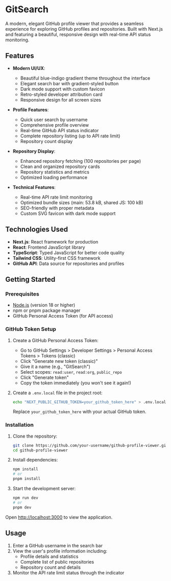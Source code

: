 # GitSearch

A modern, elegant GitHub profile viewer that provides a seamless experience for exploring GitHub profiles and repositories. Built with Next.js and featuring a beautiful, responsive design with real-time API status monitoring.

## Features

- **Modern UI/UX**:
  - Beautiful blue-indigo gradient theme throughout the interface
  - Elegant search bar with gradient-styled button
  - Dark mode support with custom favicon
  - Retro-styled developer attribution card
  - Responsive design for all screen sizes

- **Profile Features**:
  - Quick user search by username
  - Comprehensive profile overview
  - Real-time GitHub API status indicator
  - Complete repository listing (up to API rate limit)
  - Repository count display

- **Repository Display**:
  - Enhanced repository fetching (100 repositories per page)
  - Clean and organized repository cards
  - Repository statistics and metrics
  - Optimized loading performance

- **Technical Features**:
  - Real-time API rate limit monitoring
  - Optimized bundle sizes (main: 53.8 kB, shared JS: 100 kB)
  - SEO-friendly with proper metadata
  - Custom SVG favicon with dark mode support

## Technologies Used

- **Next.js**: React framework for production
- **React**: Frontend JavaScript library
- **TypeScript**: Typed JavaScript for better code quality
- **Tailwind CSS**: Utility-first CSS framework
- **GitHub API**: Data source for repositories and profiles

## Getting Started

### Prerequisites

- [Node.js](https://nodejs.org/) (version 18 or higher)
- npm or pnpm package manager
- GitHub Personal Access Token (for API access)

### GitHub Token Setup

1. Create a GitHub Personal Access Token:
   - Go to GitHub Settings > Developer Settings > Personal Access Tokens > Tokens (classic)
   - Click "Generate new token (classic)"
   - Give it a name (e.g., "GitSearch")
   - Select scopes: `read:user`, `read:org`, `public_repo`
   - Click "Generate token"
   - Copy the token immediately (you won't see it again!)

2. Create a `.env.local` file in the project root:
   ```bash
   echo "NEXT_PUBLIC_GITHUB_TOKEN=your_github_token_here" > .env.local
   ```
   Replace `your_github_token_here` with your actual GitHub token.

### Installation

1. Clone the repository:
   ```bash
   git clone https://github.com/your-username/github-profile-viewer.git
   cd github-profile-viewer
   ```

2. Install dependencies:
   ```bash
   npm install
   # or
   pnpm install
   ```

3. Start the development server:
   ```bash
   npm run dev
   # or
   pnpm dev
   ```

Open [http://localhost:3000](http://localhost:3000) to view the application.

## Usage

1. Enter a GitHub username in the search bar
2. View the user's profile information including:
   - Profile details and statistics
   - Complete list of public repositories
   - Repository count and details
3. Monitor the API rate limit status through the indicator




